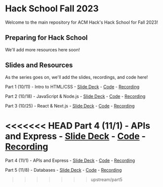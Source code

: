# Hack School Fall 2023

Welcome to the main repository for ACM Hack's Hack School for Fall 2023!

## Preparing for Hack School

We'll add more resources here soon!

## Slides and Resources

As the series goes on, we'll add the slides, recordings, and code here!

Part 1 (10/11) - Intro to HTML/CSS - [Slide Deck](https://acmurl.com/hackschool-1-slides) - [Code](https://github.com/acmucsd/hackschool-fa23/tree/part1) - [Recording](https://acmurl.com/hackschool-1-video)

Part 2 (10/18) - JavaScript & Node.js - [Slide Deck](https://acmurl.com/hackschoolfa23-2) - [Code](https://github.com/acmucsd/hackschool-fa23/tree/part2) - [Recording](https://acmurl.com/hackschool2-video)

Part 3 (10/25) - React & Next.js - [Slide Deck](https://acmurl.com/hackschoolfa23-3) - [Code](https://github.com/acmucsd/hackschool-fa23/tree/part3) - [Recording](https://acmurl.com/hackschool-3-video)

<<<<<<< HEAD
Part 4 (11/1) - APIs and Express - [Slide Deck](https://acmurl.com/hackschool-4-slides) - [Code](https://github.com/acmucsd/hackschool-fa23/tree/part4) - [Recording](https://acmurl.com/hackschool-4-video)
=======
Part 4 (11/1) - APIs and Express - [Slide Deck](https://acmurl.com/hackschool-4-slides) - [Code](https://github.com/acmucsd/hackschool-fa23/tree/part4) - [Recording](https://acmurl.com/hackschool-4-video)

Part 5 (11/8) - Databases - [Slide Deck](https://acmurl.com/hackschool-5-slides) - [Code](https://github.com/acmucsd/hackschool-fa23/tree/part5) - [Recording](https://acmurl.com/hackschool-5-video)
>>>>>>> upstream/part5
